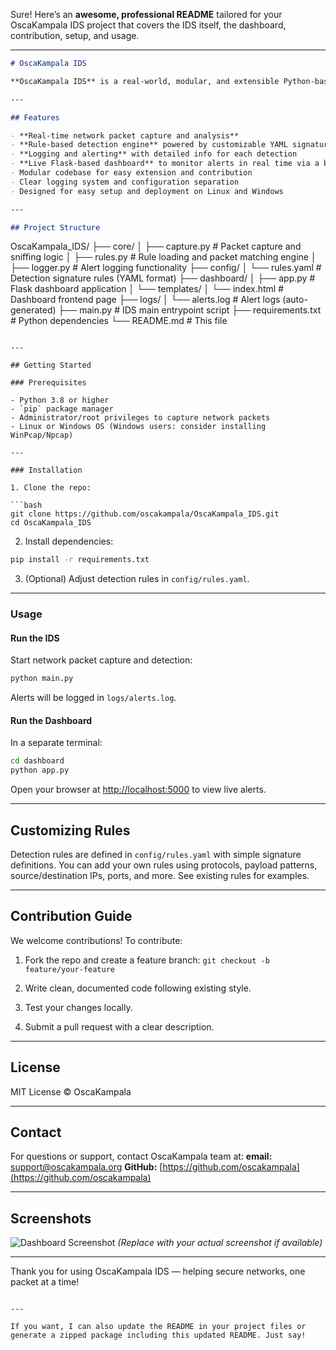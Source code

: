 Sure! Here’s an **awesome, professional README** tailored for your OscaKampala IDS project that covers the IDS itself, the dashboard, contribution, setup, and usage.

---

```markdown
# OscaKampala IDS

**OscaKampala IDS** is a real-world, modular, and extensible Python-based Intrusion Detection System designed to help network defenders detect suspicious traffic and potential attacks in real time. It comes with a live web dashboard to visualize alerts and is built to be easy to understand, extend, and contribute to.

---

## Features

- **Real-time network packet capture and analysis**  
- **Rule-based detection engine** powered by customizable YAML signature files  
- **Logging and alerting** with detailed info for each detection  
- **Live Flask-based dashboard** to monitor alerts in real time via a browser  
- Modular codebase for easy extension and contribution  
- Clear logging system and configuration separation  
- Designed for easy setup and deployment on Linux and Windows

---

## Project Structure

```

OscaKampala\_IDS/
├── core/
│   ├── capture.py          # Packet capture and sniffing logic
│   ├── rules.py            # Rule loading and packet matching engine
│   ├── logger.py           # Alert logging functionality
├── config/
│   └── rules.yaml          # Detection signature rules (YAML format)
├── dashboard/
│   ├── app.py              # Flask dashboard application
│   └── templates/
│       └── index.html      # Dashboard frontend page
├── logs/
│   └── alerts.log          # Alert logs (auto-generated)
├── main.py                 # IDS main entrypoint script
├── requirements.txt        # Python dependencies
└── README.md               # This file

````

---

## Getting Started

### Prerequisites

- Python 3.8 or higher  
- `pip` package manager  
- Administrator/root privileges to capture network packets  
- Linux or Windows OS (Windows users: consider installing WinPcap/Npcap)

---

### Installation

1. Clone the repo:

```bash
git clone https://github.com/oscakampala/OscaKampala_IDS.git
cd OscaKampala_IDS
````

2. Install dependencies:

```bash
pip install -r requirements.txt
```

3. (Optional) Adjust detection rules in `config/rules.yaml`.

---

### Usage

#### Run the IDS

Start network packet capture and detection:

```bash
python main.py
```

Alerts will be logged in `logs/alerts.log`.

#### Run the Dashboard

In a separate terminal:

```bash
cd dashboard
python app.py
```

Open your browser at [http://localhost:5000](http://localhost:5000) to view live alerts.

---

## Customizing Rules

Detection rules are defined in `config/rules.yaml` with simple signature definitions. You can add your own rules using protocols, payload patterns, source/destination IPs, ports, and more. See existing rules for examples.

---

## Contribution Guide

We welcome contributions! To contribute:

1. Fork the repo and create a feature branch:
   `git checkout -b feature/your-feature`

2. Write clean, documented code following existing style.

3. Test your changes locally.

4. Submit a pull request with a clear description.

---

## License

MIT License © OscaKampala

---

## Contact

For questions or support, contact OscaKampala team at:
**email:** [support@oscakampala.org](mailto:support@oscakampala.org)
**GitHub:** [https://github.com/oscakampala](https://github.com/oscakampala)

---

## Screenshots

![Dashboard Screenshot](https://user-images.githubusercontent.com/yourusername/screenshots/dashboard.png)
*(Replace with your actual screenshot if available)*

---

Thank you for using OscaKampala IDS — helping secure networks, one packet at a time!

```

---

If you want, I can also update the README in your project files or generate a zipped package including this updated README. Just say!
```
